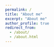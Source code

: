 ```yaml
---
permalink: /
title: "About me"
excerpt: "About me"
author_profile: true
redirect_from:
  - /about/
  - /about.html
---
```



